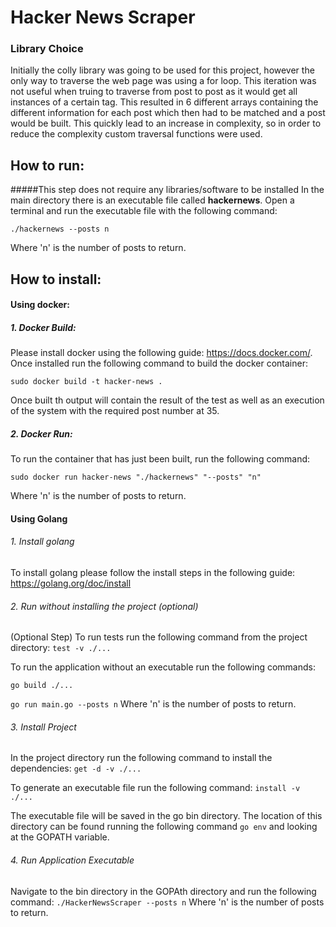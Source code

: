 # Hacker News Scraper

### Library Choice
Initially the colly library was going to be used for this project, however the only way to traverse the web page was
using a for loop. This iteration was not useful when truing to traverse from post to post as it would get all instances
of a certain tag. This resulted in 6 different arrays containing the different information for each post which then had 
to be matched and a post would be built. This quickly lead to an increase in complexity, so in order to reduce the 
complexity custom traversal functions were used.

## How to run:
#####This step does not require any libraries/software to be installed
In the main directory there is an executable file called __hackernews__.
Open a terminal and run the executable file with the following command:

`./hackernews --posts n`

Where 'n' is the number of posts to return. 

## How to install:

#### Using docker:
##### 1. Docker Build:
Please install docker using the following guide: https://docs.docker.com/. Once installed run the following command to 
build the docker container:

`sudo docker build -t hacker-news .`

Once built th output will contain the result of the test as well as an execution of the system with the required post 
number at 35.

##### 2. Docker Run:
To run the container that has just been built, run the following command:

`sudo docker run hacker-news "./hackernews" "--posts" "n"`

Where 'n' is the number of posts to return.

#### Using Golang
###### 1. Install golang
To install golang please follow the install steps in the following guide: https://golang.org/doc/install

###### 2. Run without installing the project (optional)
(Optional Step) To run tests run the following command from the project directory: `test -v ./...`

To run the application without an executable run the following commands: 

`go build ./...`

`go run main.go --posts n` 
Where 'n' is the number of posts to return.

###### 3. Install Project
In the project directory run the following command to install the dependencies: `get -d -v ./...` 

To generate an executable file run the following command: `install -v ./...`

The executable file will be saved in the go bin directory. The location of this directory can be found running the 
following command  `go env` and looking at the GOPATH variable.

###### 4. Run Application Executable

Navigate to the bin directory in the GOPAth directory and run the following command:
`./HackerNewsScraper --posts n`
Where 'n' is the number of posts to return.
